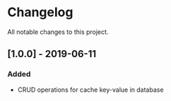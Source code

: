 # Changelog
All notable changes to this project.

## [1.0.0] - 2019-06-11
### Added
- CRUD operations for cache key-value in database